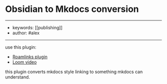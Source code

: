 # Obsidian to Mkdocs conversion
---
- keywords: [[publishing]]
- author: #alex
---
use this plugin: 

- [Roamlinks plugin](https://github.com/Jackiexiao/mkdocs-roamlinks-plugin)
- [Loom video](https://www.loom.com/share/b43049e0e4154b8f8e9f184d15706468)

this plugin converts mkdocs style linking to something mkdocs can understand. 
